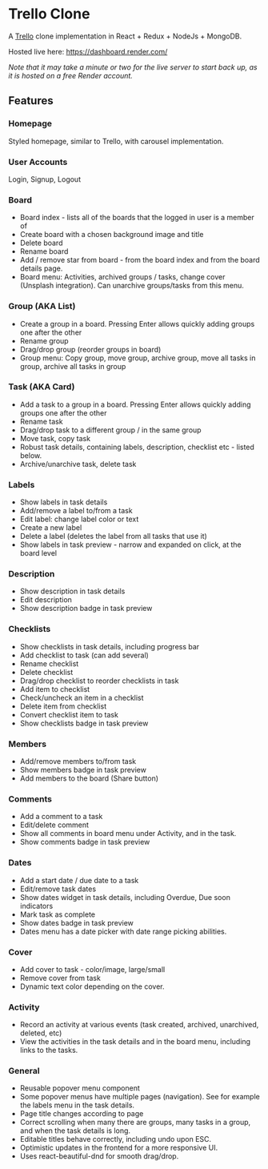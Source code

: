 # Trello Clone

A [Trello](https://trello.com/) clone implementation in React + Redux + NodeJs + MongoDB.

Hosted live here: https://dashboard.render.com/

_Note that it may take a minute or two for the live server to start back up, as it is hosted on a free Render account._

## Features

### Homepage

Styled homepage, similar to Trello, with carousel implementation.

### User Accounts

Login, Signup, Logout

### Board

-   Board index - lists all of the boards that the logged in user is a member of
-   Create board with a chosen background image and title
-   Delete board
-   Rename board
-   Add / remove star from board - from the board index and from the board details page.
-   Board menu: Activities, archived groups / tasks, change cover (Unsplash integration). Can unarchive groups/tasks from this menu.

### Group (AKA List)

-   Create a group in a board. Pressing Enter allows quickly adding groups one after the other
-   Rename group
-   Drag/drop group (reorder groups in board)
-   Group menu: Copy group, move group, archive group, move all tasks in group, archive all tasks in group

### Task (AKA Card)

-   Add a task to a group in a board. Pressing Enter allows quickly adding groups one after the other
-   Rename task
-   Drag/drop task to a different group / in the same group
-   Move task, copy task
-   Robust task details, containing labels, description, checklist etc - listed below.
-   Archive/unarchive task, delete task

### Labels

-   Show labels in task details
-   Add/remove a label to/from a task
-   Edit label: change label color or text
-   Create a new label
-   Delete a label (deletes the label from all tasks that use it)
-   Show labels in task preview - narrow and expanded on click, at the board level

### Description

-   Show description in task details
-   Edit description
-   Show description badge in task preview

### Checklists

-   Show checklists in task details, including progress bar
-   Add checklist to task (can add several)
-   Rename checklist
-   Delete checklist
-   Drag/drop checklist to reorder checklists in task
-   Add item to checklist
-   Check/uncheck an item in a checklist
-   Delete item from checklist
-   Convert checklist item to task
-   Show checklists badge in task preview

### Members

-   Add/remove members to/from task
-   Show members badge in task preview
-   Add members to the board (Share button)

### Comments

-   Add a comment to a task
-   Edit/delete comment
-   Show all comments in board menu under Activity, and in the task.
-   Show comments badge in task preview

### Dates

-   Add a start date / due date to a task
-   Edit/remove task dates
-   Show dates widget in task details, including Overdue, Due soon indicators
-   Mark task as complete
-   Show dates badge in task preview
-   Dates menu has a date picker with date range picking abilities.

### Cover

-   Add cover to task - color/image, large/small
-   Remove cover from task
-   Dynamic text color depending on the cover.

### Activity

-   Record an activity at various events (task created, archived, unarchived, deleted, etc)
-   View the activities in the task details and in the board menu, including links to the tasks.

### General

-   Reusable popover menu component
-   Some popover menus have multiple pages (navigation). See for example the labels menu in the task details.
-   Page title changes according to page
-   Correct scrolling when many there are groups, many tasks in a group, and when the task details is long.
-   Editable titles behave correctly, including undo upon ESC.
-   Optimistic updates in the frontend for a more responsive UI.
-   Uses react-beautiful-dnd for smooth drag/drop.
